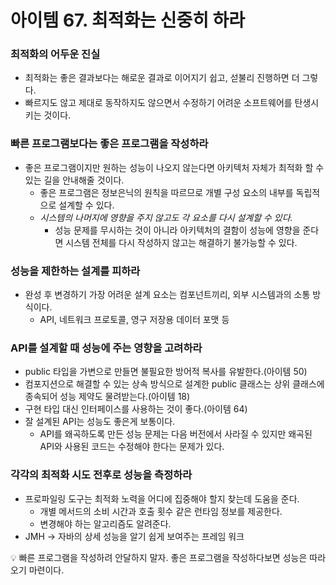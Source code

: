 # 아이템 67. 최적화는 신중히 하라

### 최적화의 어두운 진실

- 최적화는 좋은 결과보다는 해로운 결과로 이어지기 쉽고, 섣불리 진행하면 더 그렇다.
- 빠르지도 않고 제대로 동작하지도 않으면서 수정하기 어려운 소프트웨어를 탄생시키는 것이다.

### 빠른 프로그램보다는 좋은 프로그램을 작성하라

- 좋은 프로그램이지만 원하는 성능이 나오지 않는다면 아키텍처 자체가 최적화 할 수 있는 길을 안내해줄 것이다.
    - 좋은 프로그램은 정보은닉의 원칙을 따르므로 개별 구성 요소의 내부를 독립적으로 설계할 수 있다.
    - *시스템의 나머지에 영향을 주지 않고도 각 요소를 다시 설계할 수 있다.*
        - 성능 문제를 무시하는 것이 아니라 아키텍처의 결함이 성능에 영향을 준다면 시스템 전체를 다시 작성하지 않고는 해결하기 불가능할 수 있다.

### 성능을 제한하는 설계를 피하라

- 완성 후 변경하기 가장 어려운 설계 요소는 컴포넌트끼리, 외부 시스템과의 소통 방식이다.
    - API, 네트워크 프로토콜, 영구 저장용 데이터 포맷 등

### API를 설계할 때 성능에 주는 영향을 고려하라

- public 타입을 가변으로 만들면 불필요한 방어적 복사를 유발한다.(아이템 50)
- 컴포지션으로 해결할 수 있는 상속 방식으로 설계한 public 클래스는 상위 클래스에 종속되어 성능 제약도 물려받는다.(아이템 18)
- 구현 타입 대신 인터페이스를 사용하는 것이 좋다.(아이템 64)
- 잘 설계된 API는 성능도 좋은게 보통이다.
    - API를 왜곡하도록 만든 성능 문제는 다음 버전에서 사라질 수 있지만 왜곡된 API와 사용된 코드는 수정해야 한다는 문제가 있다.

### 각각의 최적화 시도 전후로 성능을 측정하라

- 프로파일링 도구는 최적화 노력을 어디에 집중해야 할지 찾는데 도움을 준다.
    - 개별 메서드의 소비 시간과 호출 횟수 같은 런타임 정보를 제공한다.
    - 변경해야 하는 알고리즘도 알려준다.
- JMH → 자바의 상세 성능을 알기 쉽게 보여주는 프레임 워크

<aside>
💡 빠른 프로그램을 작성하려 안달하지 말자. 좋은 프로그램을 작성하다보면 성능은 따라 오기 마련이다.

</aside>